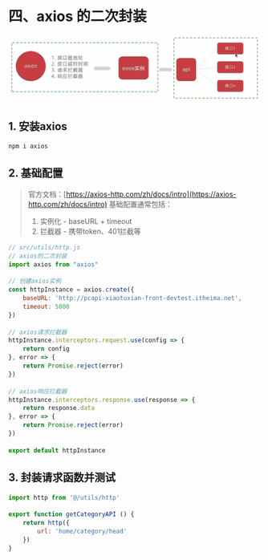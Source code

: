 

# 四、axios 的二次封装

![image-20230516221148931](SecondaryPackage.assets/image-20230516221148931.png)

## 1. 安装axios

```bash
npm i axios
```

## 2. 基础配置

> 官方文档：[https://axios-http.com/zh/docs/intro](https://axios-http.com/zh/docs/intro)
> 基础配置通常包括：
>
> 1. 实例化 - baseURL + timeout
> 2. 拦截器 - 携带token、401拦截等

```javascript
// src/utils/http.js
// axios的二次封装
import axios from "axios"

// 创建axios实例
const httpInstance = axios.create({
    baseURL: 'http://pcapi-xiaotuxian-front-devtest.itheima.net',
    timeout: 5000
})

// axios请求拦截器
httpInstance.interceptors.request.use(config => {
    return config
}, error => {
    return Promise.reject(error)
})

// axios响应拦截器
httpInstance.interceptors.response.use(response => {
    return response.data
}, error => {
    return Promise.reject(error)
})

export default httpInstance
```

## 3. 封装请求函数并测试

```javascript
import http from '@/utils/http'

export function getCategoryAPI () {
    return http({
        url: 'home/category/head'
    })
}
```


